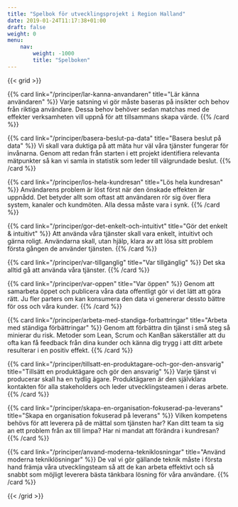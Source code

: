 ```yaml
---
title: "Spelbok för utvecklingsprojekt i Region Halland"
date: 2019-01-24T11:17:38+01:00
draft: false
weight: 0
menu:
    nav:
        weight: -1000
        title: "Spelboken"
---
```



{{< grid >}}

{{% card link="/principer/lar-kanna-anvandaren" title="Lär känna användaren" %}}
Varje satsning vi gör måste baseras på insikter och behov från riktiga användare. Dessa behov behöver sedan matchas med de effekter verksamheten vill uppnå för att tillsammans skapa värde.
{{% /card %}}

{{% card link="/principer/basera-beslut-pa-data" title="Basera beslut på data" %}}
Vi skall vara duktiga på att mäta hur väl våra tjänster fungerar för invånarna. Genom att redan från starten i ett projekt identifiera relevanta mätpunkter så kan vi samla in statistik som leder till välgrundade beslut.
{{% /card %}}

{{% card link="/principer/los-hela-kundresan" title="Lös hela kundresan" %}}
Användarens problem är löst först när den önskade effekten är uppnådd. Det betyder allt som oftast att användaren rör sig över flera system, kanaler och kundmöten. Alla dessa måste vara i synk.
{{% /card %}}

{{% card link="/principer/gor-det-enkelt-och-intuitivt" title="Gör det enkelt & intuitivt" %}}
Att använda våra tjänster skall vara enkelt, intuitivt och gärna roligt. Användarna skall, utan hjälp, klara av att lösa sitt problem första gången de använder tjänsten.
{{% /card %}}

{{% card link="/principer/var-tillganglig" title="Var tillgänglig" %}}
Det ska alltid gå att använda våra tjänster.
{{% /card %}}

{{% card link="/principer/var-oppen" title="Var öppen" %}}
Genom att samarbeta öppet och publicera våra data offentligt gör vi det lätt att göra rätt. Ju fler parters om kan konsumera den data vi genererar dessto bättre för oss och våra kunder.
{{% /card %}}


{{% card link="/principer/arbeta-med-standiga-forbattringar" title="Arbeta med ständiga förbättringar" %}}
Genom att förbättra din tjänst i små steg så minierar du risk. Metoder som Lean, Scrum och KanBan säkerställer att du ofta kan få feedback från dina kunder och känna dig trygg i att ditt arbete resulterar i en positiv effekt.
{{% /card %}}

{{% card link="/principer/tillsatt-en-produktagare-och-gor-den-ansvarig" title="Tillsätt en produktägare och gör den ansvarig" %}}
Varje tjänst vi producerar skall ha en tydlig ägare. Produktägaren är den självklara kontakten för alla stakeholders och leder utvecklingsteamen i deras arbete.
{{% /card %}}

{{% card link="/principer/skapa-en-organisation-fokuserad-pa-leverans" title="Skapa en organisation fokuserad på leverans" %}}
Vilken kompetens behövs för att leverera på de mättal som tjänsten har? Kan ditt team ta sig an ett problem från ax till limpa? Har ni mandat att förändra i kundresan?
{{% /card %}}

{{% card link="/principer/anvand-moderna-tekniklosningar" title="Använd moderna tekniklösningar" %}}
De val vi gör gällande teknik måste i första hand främja våra utvecklingsteam så att de kan arbeta effektivt och så snabbt som möjligt leverera bästa tänkbara lösning för våra användare.
{{% /card %}}


{{< /grid >}}
